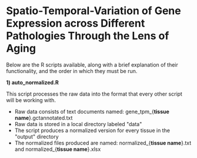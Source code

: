 # Spatio-Temporal-Variation of Gene Expression across Different Pathologies Through the Lens of Aging
Below are the R scripts available, along with a brief explanation of their functionality, and the order in which they must be run.

**1) auto_normalized.R**

This script processes the raw data into the format that every other script will be working with. 
- Raw data consists of text documents named: gene_tpm_{**tissue name**}.gctannotated.txt
- Raw data is stored in a local directory labeled "data"
- The script produces a normalized version for every tissue in the "output" directory
- The normalized files produced are named: normalized_{**tissue name**}.txt and normalized_{**tissue name**}.xlsx
